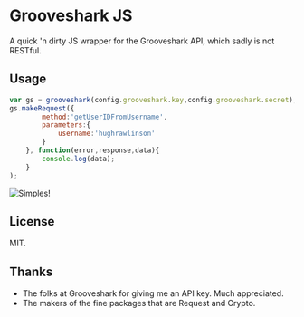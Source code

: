 # Grooveshark JS

A quick 'n dirty JS wrapper for the Grooveshark API, which sadly is not RESTful.

## Usage
```javascript
var gs = grooveshark(config.grooveshark.key,config.grooveshark.secret);
gs.makeRequest({
        method:'getUserIDFromUsername',
        parameters:{
            username:'hughrawlinson'
        }
    }, function(error,response,data){
        console.log(data);
    }
);
```
![Simples!](http://www.arenaswimclub.com.au/wp-content/uploads/2013/10/simples.jpg)
## License
MIT.

## Thanks
* The folks at Grooveshark for giving me an API key. Much appreciated.
* The makers of the fine packages that are Request and Crypto.
